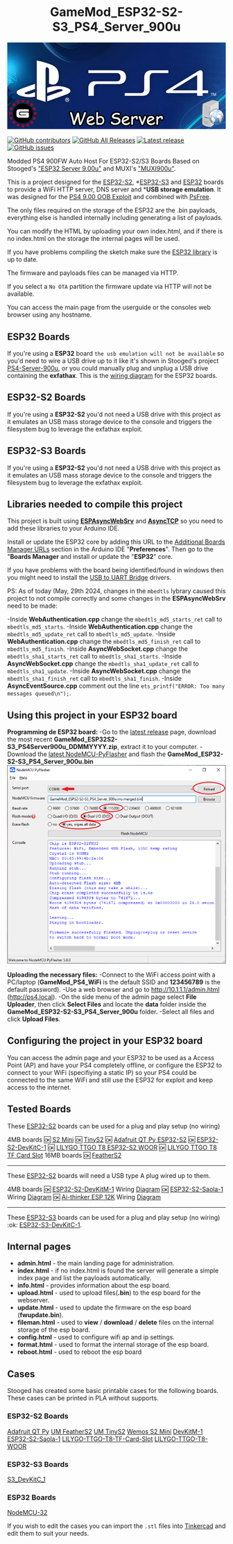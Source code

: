 <h1 align="center">GameMod_ESP32-S2-S3_PS4_Server_900u</h1>

<div align="center">
<img src="./images/ps4serverlogo.png" alight-itens="center">
</div>

[![GitHub contributors](https://img.shields.io/github/contributors/gamemoddesignbr/gmpack)](https://github.com/gamemoddesignbr/gmpack/graphs/contributors)
[![GitHub All Releases](https://img.shields.io/github/downloads/gamemoddesignbr/gmpack/total)](https://github.com/gamemoddesignbr/gmpack/releases)
[![Latest release](https://img.shields.io/github/v/release/gamemoddesignbr/gmpack)](https://github.com/gamemoddesignbr/gmpack/releases)
[![GitHub issues](https://img.shields.io/github/issues/gamemoddesignbr/gmpack)](https://github.com/gamemoddesignbr/gmpack/issues)

Modded PS4 900FW Auto Host For ESP32-S2/S3 Boards Based on Stooged's ["ESP32 Server 9.00u"](https://github.com/stooged/ESP32-Server-900u) and MUXI's ["MUXI900u"](https://psxtools.de/forum/index.php?thread/89778-ps4-exploit-muxi900u-mit-usb-emulation-f%C3%BCr-esp32-s2-s3/).


This is a project designed for the [ESP32-S2](https://www.espressif.com/en/products/socs/esp32-s2), *[ESP32-S3](https://www.espressif.com/en/products/socs/esp32-s3) and [ESP32](https://www.espressif.com/en/products/socs/esp32) boards to provide a WiFi HTTP server, DNS server and *<b>USB storage emulation</b>.
It was designed for the [PS4 9.00 OOB Exploit](https://github.com/ChendoChap/pOOBs4) and combined with [PsFree](https://wololo.net/2023/12/04/psfree-webkit-exploit-for-ps4-6-00-to-9-60-and-ps5-1-00-to-5-50-quickhen-toolkit-announced).

The only files required on the storage of the ESP32 are the .bin payloads, everything else is handled internally including generating a list of payloads.

You can modify the HTML by uploading your own index.html, and if there is no index.html on the storage the internal pages will be used.

If you have problems compiling the sketch make sure the [ESP32 library](https://github.com/stooged/ESP32-Server-900u#libraries) is up to date.

The firmware and payloads files can be managed via HTTP.

If you select a `No OTA` partition the firmware update via HTTP will not be available.

You can access the main page from the userguide or the consoles web browser using any hostname.

 
## ESP32 Boards
If you're using a <b>ESP32</b> board `the usb emulation will not be available` so you'd need to wire a USB drive up to it like it's shown in Stooged's project [PS4-Server-900u](https://github.com/stooged/PS4-Server-900u), or you could manually plug and unplug a USB drive containing the <b>exfathax</b>.
This is the [wiring diagram](https://github.com/stooged/ESP32-Server-900u/blob/main/Images/esp32_diag.jpg) for the ESP32 boards.


## ESP32-S2 Boards
If you're using a <b>ESP32-S2</b> you'd not need a USB drive with this project as it emulates an USB mass storage device to the console and triggers the filesystem bug to leverage the exfathax exploit.


## ESP32-S3 Boards
If you're using a <b>ESP32-S2</b> you'd not need a USB drive with this project as it emulates an USB mass storage device to the console and triggers the filesystem bug to leverage the exfathax exploit.


## Libraries needed to compile this project
This project is built using <b><a href=https://github.com/me-no-dev/ESPAsyncWebServer>ESPAsyncWebSrv</a></b> and <b><a href=https://github.com/me-no-dev/AsyncTCP>AsyncTCP</a></b> so you need to add these libraries to your Arduino IDE.

Install or update the ESP32 core by adding this URL to the <a href=https://docs.arduino.cc/learn/starting-guide/cores>Additional Boards Manager URLs</a> section in the Arduino IDE "<b>Preferences</b>".
Then go to the "<b>Boards Manager</b> and install or update the "<b>ESP32</b>" core.

If you have problems with the board being identified/found in windows then you might need to install the <a href=https://www.silabs.com/developers/usb-to-uart-bridge-vcp-drivers>USB to UART Bridge</a> drivers.


PS: As of today (May, 29th 2024, changes in the `mbedtls` lybrary caused this project to not compile correctly and some changes in the <b>ESPAsyncWebSrv</b> need to be made:

-Inside <b>WebAuthentication.cpp</b> change the `mbedtls_md5_starts_ret` call to `mbedtls_md5_starts`.
-Inside <b>WebAuthentication.cpp</b> change the `mbedtls_md5_update_ret` call to `mbedtls_md5_update`.
-Inside <b>WebAuthentication.cpp</b> change the `mbedtls_md5_finish_ret` call to `mbedtls_md5_finish`.
-Inside <b>AsyncWebSocket.cpp</b> change the `mbedtls_sha1_starts_ret` call to `mbedtls_sha1_starts`.
-Inside <b>AsyncWebSocket.cpp</b> change the `mbedtls_sha1_update_ret` call to `mbedtls_sha1_update`.
-Inside <b>AsyncWebSocket.cpp</b> change the `mbedtls_sha1_finish_ret` call to `mbedtls_sha1_finish`.
-Inside <b>AsyncEventSource.cpp</b> comment out the line `ets_printf("ERROR: Too many messages queued\n");`.


## Using this project in your ESP32 board
<b>Programming de ESP32 board:</b>
-Go to the [latest release](https://github.com/gamemoddesignbr/GameMod_ESP32-S2-S3_PS4_Server_900u/releases/latest) page, download the most recent <b>GameMod_ESP32S2-S3_PS4Server900u_DDMMYYYY.zip</b>, extract it to your computer.
-Download the [latest NodeMCU-PyFlasher](https://github.com/marcelstoer/nodemcu-pyflasher/releases/latest) and flash the <b>GameMod_ESP32-S2-S3_PS4_Server_900u.bin</b>
<img src=https://github.com/gamemoddesignbr/GameMod_ESP32-S2-S3_PS4_Server_900u/blob/main/images/nodemcu_pyflasher.png>


<b>Uploading the necessary files:</b>
-Connect to the WiFi access point with a PC/laptop (<b>GameMod_PS4_WiFi</b> is the default SSID and <b>123456789</b> is the default password).
-Use a web browser and go to http://10.1.1.1/admin.html (http://ps4.local).
-On the side menu of the admin page select <b>File Uploader</b>, then click <b>Select Files</b> and locate the <b>data</b> folder inside the <b>GameMod_ESP32-S2-S3_PS4_Server_900u</b> folder.
-Select all files and click <b>Upload Files</b>.


## Configuring the project in your ESP32 board
You can access the admin page and your ESP32 to be used as a Access Point (AP) and have your PS4 completely offline, or configure the ESP32 to connect to your WiFi (specifiying a static IP) so your PS4 could be connected to the same WiFi and still use the ESP32 for exploit and keep access to the internet.


## Tested Boards
These <a href=https://www.espressif.com/en/products/socs/esp32-s2>ESP32-S2</a> boards can be used for a plug and play setup (no wiring)

4MB boards
:ok: <a href=https://www.wemos.cc/en/latest/s2/s2_mini.html>S2 Mini</a>
:ok: <a href=https://unexpectedmaker.com/tinys2>TinyS2</a>
:ok: <a href="https://www.adafruit.com/product/5325">Adafruit QT Py ESP32-S2</a>
:ok: <a href=https://docs.espressif.com/projects/esp-idf/en/latest/esp32s2/hw-reference/esp32s2/user-guide-s2-devkitc-1.html>ESP32-S2-DevKitC-1</a>
:ok: <a href="http://www.lilygo.cn/prod_view.aspx?TypeId=50063&Id=1320&FId=t3:50063:3">LILYGO TTGO T8 ESP32-S2 WOOR</a>
:ok: <a href="http://www.lilygo.cn/prod_view.aspx?TypeId=50063&Id=1300&FId=t3:50063:3">LILYGO TTGO T8 TF Card Slot</a>
16MB boards
:ok: <a href=https://feathers2.io/>FeatherS2</a>
<hr>These <a href=https://www.espressif.com/en/products/socs/esp32-s2>ESP32-S2</a> boards will need a USB type A plug wired up to them.

4MB boards
:ok: <a href=https://docs.espressif.com/projects/esp-idf/en/latest/esp32s2/hw-reference/esp32s2/user-guide-devkitm-1-v1.html>ESP32-S2-DevKitM-1</a> Wiring <a href=https://github.com/stooged/ESP32-Server-900u/blob/main/Images/esp32-s2-devkitm-1.jpg>Diagram</a>
:ok: <a href=https://docs.espressif.com/projects/esp-idf/en/latest/esp32s2/hw-reference/esp32s2/user-guide-saola-1-v1.2.html>ESP32-S2-Saola-1</a> Wiring <a href=https://github.com/stooged/ESP32-Server-900u/blob/main/Images/esp32-s2-saola-1.jpg>Diagram</a>
:ok: <a href=https://docs.ai-thinker.com/en/12k_development_board_esp32-s2>Ai-thinker ESP 12K</a> Wiring <a href=https://github.com/stooged/ESP32-Server-900u/blob/main/Images/ai-thinker-esp12k.jpg>Diagram</a>

<hr>These <a href=https://www.espressif.com/en/products/socs/esp32-s3>ESP32-S3</a> boards can be used for a plug and play setup (no wiring)
:ok: <a href=https://docs.espressif.com/projects/esp-idf/en/latest/esp32s3/hw-reference/esp32s3/user-guide-devkitc-1.html>ESP32-S3-DevKitC-1</a>.


## Internal pages
* <b>admin.html</b> - the main landing page for administration.
* <b>index.html</b> - if no index.html is found the server will generate a simple index page and list the payloads automatically.
* <b>info.html</b> - provides information about the esp board.
* <b>upload.html</b> - used to upload files(<b>.bin</b>) to the esp board for the webserver.
* <b>update.html</b> - used to update the firmware on the esp board (<b>fwupdate.bin</b>).
* <b>fileman.html</b> - used to <b>view</b> / <b>download</b> / <b>delete</b> files on the internal storage of the esp board.
* <b>config.html</b> - used to configure wifi ap and ip settings.
* <b>format.html</b> - used to format the internal storage of the esp board.
* <b>reboot.html</b> - used to reboot the esp board


## Cases
Stooged has created some basic printable cases for the following boards.
These cases can be printed in PLA without supports.

### ESP32-S2 Boards
<a href=https://github.com/stooged/ESP32-Server-900u/tree/main/3D_Printed_Cases/Adafruit_QT_Py>Adafruit QT Py</a>
<a href=https://github.com/stooged/ESP32-Server-900u/tree/main/3D_Printed_Cases/UM_FeatherS2>UM FeatherS2</a>
<a href=https://github.com/stooged/ESP32-Server-900u/tree/main/3D_Printed_Cases/UM_TinyS2>UM TinyS2</a>
<a href=https://github.com/stooged/ESP32-Server-900u/tree/main/3D_Printed_Cases/Wemos_S2_Mini>Wemos S2 Mini</a>
<a href=https://github.com/stooged/ESP32-Server-900u/tree/main/3D_Printed_Cases/DevKitM_1>DevKitM-1</a>
<a href=https://github.com/stooged/ESP32-Server-900u/tree/main/3D_Printed_Cases/ESP32_S2_Saola_1>ESP32-S2-Saola-1</a>
<a href=https://github.com/stooged/ESP32-Server-900u/tree/main/3D_Printed_Cases/LILYGO_TTGO_T8_TF_Card_Slot>LILYGO-TTGO-T8-TF-Card-Slot</a>
<a href=https://github.com/stooged/ESP32-Server-900u/tree/main/3D_Printed_Cases/LILYGO_TTGO_T8_WOOR>LILYGO-TTGO-T8-WOOR</a>


### ESP32-S3 Boards
<a href=https://github.com/stooged/ESP32-Server-900u/tree/main/3D_Printed_Cases/S3_DevKitC_1>S3_DevKitC_1</a>


### ESP32 Boards
<a href=https://github.com/stooged/ESP32-Server-900u/tree/main/3D_Printed_Cases/NodeMCU_32>NodeMCU-32</a>

If you wish to edit the cases you can import the `.stl` files into <a href=https://www.tinkercad.com/>Tinkercad<a/> and edit them to suit your needs.
